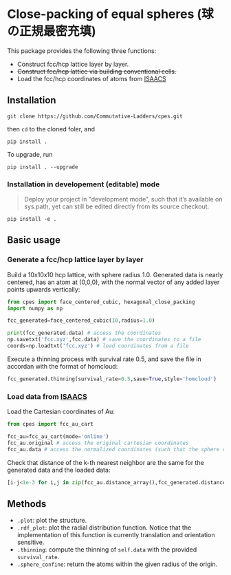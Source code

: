 # Close-packing of equal spheres (球の正規最密充填)

This package provides the following three functions:

* Construct fcc/hcp lattice layer by layer.
* <del>Construct fcc/hcp lattice via building conventional cells.</del>
* Load the fcc/hcp coordinates of atoms from [ISAACS](http://isaacs.sourceforge.net/ex.html)

## Installation

```
git clone https://github.com/Commutative-Ladders/cpes.git
```
then `cd` to the cloned foler, and
```
pip install .
```

To upgrade, run
```
pip install . --upgrade
```

### Installation in developement (editable) mode

> Deploy your project in "development mode”, such that it’s available on sys.path, yet can still be edited directly from its source checkout.

```
pip install -e .
```

## Basic usage

### Generate a fcc/hcp lattice layer by layer

Build a 10x10x10 hcp lattice, with sphere radius 1.0. Generated data is nearly centered, has an atom at (0,0,0), with the normal vector of any added layer points upwards vertically:

```python
from cpes import face_centered_cubic, hexagonal_close_packing
import numpy as np

fcc_generated=face_centered_cubic(10,radius=1.0) 

print(fcc_generated.data) # access the coordinates
np.savetxt('fcc.xyz',fcc.data) # save the coordinates to a file
coords=np.loadtxt('fcc.xyz') # load coordinates from a file
```
Execute a thinning process with survival rate 0.5, and save the file in accordan with the format of homcloud:
```python
fcc_generated.thinning(survival_rate=0.5,save=True,style='homcloud')
```



### Load data from [ISAACS](http://isaacs.sourceforge.net/ex.html)

Load the Cartesian coordinates of Au:
```python
from cpes import fcc_au_cart

fcc_au=fcc_au_cart(mode='online')
fcc_au.original # access the original cartesian coordinates
fcc_au.data # access the normalized coordinates (such that the sphere radius becomes 1.0)
```

Check that distance of the k-th nearest neighbor are the same for the generated data and the loaded data:

```python
[i-j<1e-3 for i,j in zip(fcc_au.distance_array(),fcc_generated.distance_array())]
```

## Methods

* `.plot`: plot the structure.
* `.rdf_plot`: plot the radial distribution function. Notice that the implementation of this function is currently translation and orientation sensitive.
* `.thinning`: compute the thinning of `self.data` with the provided `survival_rate`.
* `.sphere_confine`: return the atoms within the given radius of the origin.

